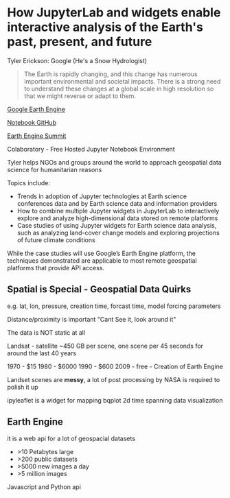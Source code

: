 # How JupyterLab and widgets enable interactive analysis of the Earth's past, present, and future

Tyler Erickson: Google (He's a Snow Hydrologist)

>The Earth is rapidly changing, and this change has numerous important environmental and societal impacts. There is a strong need to understand these changes at a global scale in high resolution so that we might reverse or adapt to them.

[Google Earth Engine](https://earthengine.google.com/)

[Notebook GitHub](https://github.com/tylere/ee-jupyter-examples)

[Earth Engine Summit](http://g.co/earth/eeus2018)

Colaboratory - Free Hosted Jupyter Notebook Environment

Tyler helps NGOs and groups around the world to approach geospatial data science for humanitarian reasons

Topics include:

* Trends in adoption of Jupyter technologies at Earth science conferences data and by Earth science data and information providers
* How to combine multiple Jupyter widgets in JupyterLab to interactively explore and analyze high-dimensional data stored on remote platforms
* Case studies of using Jupyter widgets for Earth science data analysis, such as analyzing land-cover change models and exploring projections of future climate conditions

While the case studies will use Google’s Earth Engine platform, the techniques demonstrated are applicable to most remote geospatial platforms that provide API access.

## Spatial is Special - Geospatial Data Quirks
e.g. lat, lon, pressure, creation time, forcast time, model forcing parameters

Distance/proximity is important "Cant See it, look around it"

The data is NOT static at all

Landsat - satellite ~450 GB per scene, one scene per 45 seconds for around the last 40 years

1970 - $15
1980 - $6000
1990 - $600
2009 - free - Creation of Earth Engine

Landset scenes are **messy**, a lot of post processing by NASA is required to polish it up

ipyleaflet is a widget for mapping
bqplot 2d time spanning data visualization

## Earth Engine

it is a web api for a lot of geospacial datasets

* \>10 Petabytes large
* \>200 public datasets
* \>5000 new images a day
* \>5 million images

Javascript and Python api






